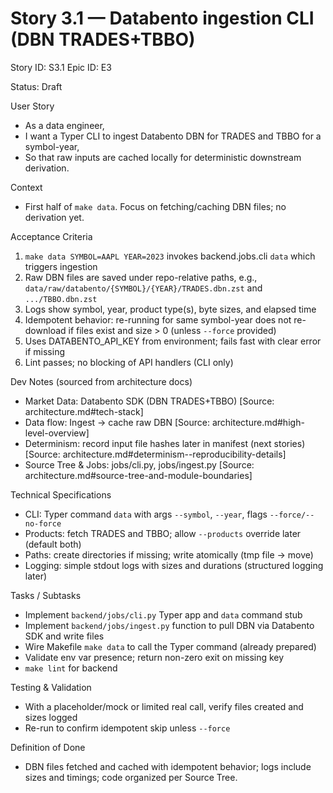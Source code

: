 # Story 3.1 — Databento ingestion CLI (DBN TRADES+TBBO)
Story ID: S3.1
Epic ID: E3



Status: Draft

User Story
- As a data engineer,
- I want a Typer CLI to ingest Databento DBN for TRADES and TBBO for a symbol-year,
- So that raw inputs are cached locally for deterministic downstream derivation.

Context
- First half of `make data`. Focus on fetching/caching DBN files; no derivation yet.

Acceptance Criteria
1) `make data SYMBOL=AAPL YEAR=2023` invokes backend.jobs.cli `data` which triggers ingestion
2) Raw DBN files are saved under repo-relative paths, e.g., `data/raw/databento/{SYMBOL}/{YEAR}/TRADES.dbn.zst` and `.../TBBO.dbn.zst`
3) Logs show symbol, year, product type(s), byte sizes, and elapsed time
4) Idempotent behavior: re-running for same symbol-year does not re-download if files exist and size > 0 (unless `--force` provided)
5) Uses DATABENTO_API_KEY from environment; fails fast with clear error if missing
6) Lint passes; no blocking of API handlers (CLI only)

Dev Notes (sourced from architecture docs)
- Market Data: Databento SDK (DBN TRADES+TBBO) [Source: architecture.md#tech-stack]
- Data flow: Ingest → cache raw DBN [Source: architecture.md#high-level-overview]
- Determinism: record input file hashes later in manifest (next stories) [Source: architecture.md#determinism--reproducibility-details]
- Source Tree & Jobs: jobs/cli.py, jobs/ingest.py [Source: architecture.md#source-tree-and-module-boundaries]

Technical Specifications
- CLI: Typer command `data` with args `--symbol`, `--year`, flags `--force/--no-force`
- Products: fetch TRADES and TBBO; allow `--products` override later (default both)
- Paths: create directories if missing; write atomically (tmp file -> move)
- Logging: simple stdout logs with sizes and durations (structured logging later)

Tasks / Subtasks
- Implement `backend/jobs/cli.py` Typer app and `data` command stub
- Implement `backend/jobs/ingest.py` function to pull DBN via Databento SDK and write files
- Wire Makefile `make data` to call the Typer command (already prepared)
- Validate env var presence; return non-zero exit on missing key
- `make lint` for backend

Testing & Validation
- With a placeholder/mock or limited real call, verify files created and sizes logged
- Re-run to confirm idempotent skip unless `--force`

Definition of Done
- DBN files fetched and cached with idempotent behavior; logs include sizes and timings; code organized per Source Tree.

